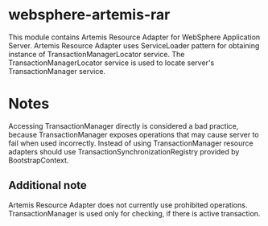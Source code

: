 # websphere-artemis-rar
This module contains Artemis Resource Adapter for WebSphere Application Server. Artemis Resource Adapter uses ServiceLoader pattern for obtaining instance of TransactionManagerLocator service. The TransactionManagerLocator service is used to locate server's TransactionManager service.

# Notes
Accessing TransactionManager directly is considered a bad practice, because TransactionManager exposes operations that may cause server to fail when used incorrectly. Instead of using TransactionManager resource adapters should use TransactionSynchronizationRegistry provided by BootstrapContext.

## Additional note
Artemis Resource Adapter does not currently use prohibited operations. TransactionManager is used only for checking, if there is active transaction.
